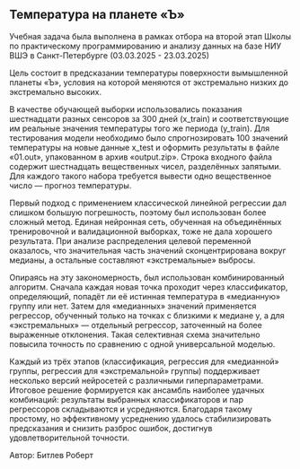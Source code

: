 ## Температура на планете «Ъ»

Учебная задача была выполнена в рамках отбора на второй этап Школы по практическому программированию и анализу данных на базе НИУ ВШЭ в Санкт-Петербурге (03.03.2025 - 23.03.2025)

Цель состоит в предсказании температуры поверхности вымышленной планеты «Ъ», условия на которой меняются от экстремально низких до экстремально высоких.

В качестве обучающей выборки использовались показания шестнадцати разных сенсоров за 300 дней (x_train) и соответствующие им реальные значения температуры того же периода (y_train). Для тестирования модели необходимо было спрогнозировать 100 значений температуры на новые данные x_test и оформить результаты в файле «01.out», упакованном в архив «output.zip». Строка входного файла содержит шестнадцать вещественных чисел, разделённых запятыми. Для каждого такого набора требуется вывести одно вещественное число — прогноз температуры.

Первый подход с применением классической линейной регрессии дал слишком большую погрешность, поэтому был использован более сложный метод. Единая нейронная сеть, обученная на объединённых тренировочной и валидационной выборках, тоже не дала хорошего результата. При анализе распределения целевой переменной оказалось, что значительная часть значений сконцентрирована вокруг медианы, а остальные составляют «экстремальные» выбросы.

Опираясь на эту закономерность, был использован комбинированный алгоритм. Сначала каждая новая точка проходит через классификатор, определяющий, попадёт ли её истинная температура в «медианную» группу или нет. Затем для «медианных» значений применяется регрессор, обученный только на точках с близкими к медиане y, а для «экстремальных» — отдельный регрессор, заточенный на более выраженные отклонения. Такая селективная схема значительно повысила точность по сравнению с одной универсальной моделью.

Каждый из трёх этапов (классификация, регрессия для «медианной» группы, регрессия для «экстремальной» группы) поддерживает несколько версий нейросетей с различными гиперпараметрами. Итоговое решение формируется как ансамбль наиболее удачных комбинаций: результаты выбранных классификаторов и пар регрессоров складываются и усредняются. Благодаря такому простому, но эффективному усреднению удалось стабилизировать предсказания и снизить разброс ошибок, достигнув удовлетворительной точности.

Автор: Битлев Роберт